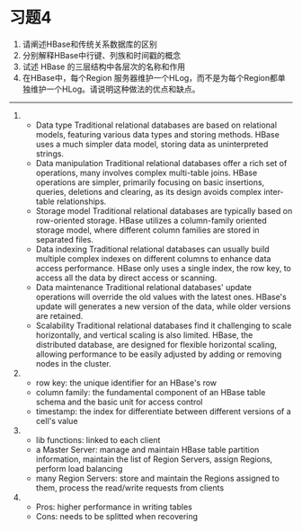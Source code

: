 <!--
习题4

1、请阐述HBase和传统关系数据库的区别

2、分别解释HBase中行键、列族和时间戳的概念

3、试述 HBase 的三层结构中各层次的名称和作用

4、在HBase中，每个Region 服务器维护一个HLog，而不是为每个Region都单独维护一个HLog。请说明这种做法的优点和缺点。
-->
# 习题4
1. 请阐述HBase和传统关系数据库的区别
2. 分别解释HBase中行键、列族和时间戳的概念
3. 试述 HBase 的三层结构中各层次的名称和作用
4. 在HBase中，每个Region 服务器维护一个HLog，而不是为每个Region都单独维护一个HLog。请说明这种做法的优点和缺点。

---

1. 
	- Data type
	  Traditional relational databases are based on relational models, featuring various data types and storing methods. HBase uses a much simpler data model, storing data as uninterpreted strings.
	- Data manipulation
	  Traditional relational databases offer a rich set of operations, many involves complex multi-table joins. HBase operations are simpler, primarily focusing on basic insertions, queries, deletions and clearing, as its design avoids complex inter-table relationships.
	- Storage model
	  Traditional relational databases are typically based on row-oriented storage. HBase utilizes a column-family oriented storage model, where different column families are stored in separated files.
	- Data indexing
	  Traditional relational databases can usually build multiple complex indexes on different columns to enhance data access performance. HBase only uses a single index, the row key, to access all the data by direct access or scanning.
	- Data maintenance
	  Traditional relational databases' update operations will override the old values with the latest ones. HBase's update will generates a new version of the data, while older versions are retained.
	- Scalability
	  Traditional relational databases find it challenging to scale horizontally, and vertical scaling is also limited. HBase, the distributed database, are designed for flexible horizontal scaling, allowing performance to be easily adjusted by adding or removing nodes in the cluster.
2. 
	- row key: the unique identifier for an HBase's row
	- column family: the fundamental component of an HBase table schema and the basic unit for access control
	- timestamp: the index for differentiate between different versions of a cell's value
3. 
	- lib functions: linked to each client
	- a Master Server: manage and maintain HBase table partition information, maintain the list of Region Servers, assign Regions, perform load balancing
	- many Region Servers: store and maintain the Regions assigned to them, process the read/write requests from clients
4. 
	- Pros: higher performance in writing tables
	- Cons: needs to be splitted when recovering
